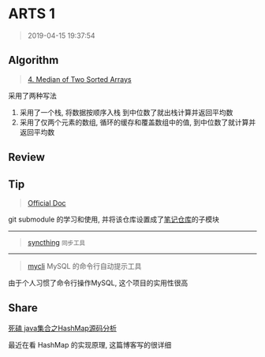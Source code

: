 # ARTS 1
> 2019-04-15 19:37:54

## Algorithm
> [4. Median of Two Sorted Arrays](https://leetcode.com/problems/median-of-two-sorted-arrays/description/)

采用了两种写法
1. 采用了一个栈, 将数据按顺序入栈 到中位数了就出栈计算并返回平均数
1. 采用了仅两个元素的数组, 循环的缓存和覆盖数组中的值, 到中位数了就计算并返回平均数

## Review

## Tip
> [Official Doc](https://git-scm.com/book/en/v2/Git-Tools-Submodules)

git submodule 的学习和使用, 并将该仓库设置成了[笔记仓库](https://github.com/Kuangcp/Memo)的子模块

************************

> [syncthing](https://github.com/syncthing/syncthing) `同步工具`

************************
> [mycli](https://github.com/dbcli/mycli) MySQL 的命令行自动提示工具

由于个人习惯了命令行操作MySQL, 这个项目的实用性很高

## Share
[死磕 java集合之HashMap源码分析](https://juejin.im/post/5cb163bee51d456e46603dfe)

最近在看 HashMap 的实现原理, 这篇博客写的很详细
